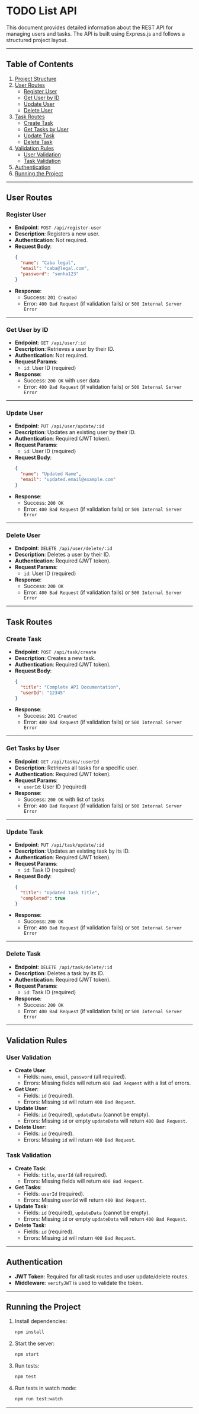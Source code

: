 # TODO List API

This document provides detailed information about the REST API for managing users and tasks. The API is built using Express.js and follows a structured project layout.

---

## Table of Contents
1. [Project Structure](#project-structure)
2. [User Routes](#user-routes)
   - [Register User](#register-user)
   - [Get User by ID](#get-user-by-id)
   - [Update User](#update-user)
   - [Delete User](#delete-user)
3. [Task Routes](#task-routes)
   - [Create Task](#create-task)
   - [Get Tasks by User](#get-tasks-by-user)
   - [Update Task](#update-task)
   - [Delete Task](#delete-task)
4. [Validation Rules](#validation-rules)
   - [User Validation](#user-validation)
   - [Task Validation](#task-validation)
5. [Authentication](#authentication)
6. [Running the Project](#running-the-project)

---
## User Routes

### Register User

- **Endpoint**: `POST /api/register-user`
- **Description**: Registers a new user.
- **Authentication**: Not required.
- **Request Body**:
  ```json
  {
    "name": "Caba legal",
    "email": "caba@legal.com",
    "password": "senha123"
  }
  ```
- **Response**:
  - Success: `201 Created`
  - Error: `400 Bad Request` (if validation fails) or `500 Internal Server Error`

---

### Get User by ID

- **Endpoint**: `GET /api/user/:id`
- **Description**: Retrieves a user by their ID.
- **Authentication**: Not required.
- **Request Params**:
  - `id`: User ID (required)
- **Response**:
  - Success: `200 OK` with user data
  - Error: `400 Bad Request` (if validation fails) or `500 Internal Server Error`

---

### Update User

- **Endpoint**: `PUT /api/user/update/:id`
- **Description**: Updates an existing user by their ID.
- **Authentication**: Required (JWT token).
- **Request Params**:
  - `id`: User ID (required)
- **Request Body**:
  ```json
  {
    "name": "Updated Name",
    "email": "updated.email@example.com"
  }
  ```
- **Response**:
  - Success: `200 OK`
  - Error: `400 Bad Request` (if validation fails) or `500 Internal Server Error`

---

### Delete User

- **Endpoint**: `DELETE /api/user/delete/:id`
- **Description**: Deletes a user by their ID.
- **Authentication**: Required (JWT token).
- **Request Params**:
  - `id`: User ID (required)
- **Response**:
  - Success: `200 OK`
  - Error: `400 Bad Request` (if validation fails) or `500 Internal Server Error`

---

## Task Routes

### Create Task

- **Endpoint**: `POST /api/task/create`
- **Description**: Creates a new task.
- **Authentication**: Required (JWT token).
- **Request Body**:
  ```json
  {
    "title": "Complete API Documentation",
    "userId": "12345"
  }
  ```
- **Response**:
  - Success: `201 Created`
  - Error: `400 Bad Request` (if validation fails) or `500 Internal Server Error`

---

### Get Tasks by User

- **Endpoint**: `GET /api/tasks/:userId`
- **Description**: Retrieves all tasks for a specific user.
- **Authentication**: Required (JWT token).
- **Request Params**:
  - `userId`: User ID (required)
- **Response**:
  - Success: `200 OK` with list of tasks
  - Error: `400 Bad Request` (if validation fails) or `500 Internal Server Error`

---

### Update Task

- **Endpoint**: `PUT /api/task/update/:id`
- **Description**: Updates an existing task by its ID.
- **Authentication**: Required (JWT token).
- **Request Params**:
  - `id`: Task ID (required)
- **Request Body**:
  ```json
  {
    "title": "Updated Task Title",
    "completed": true
  }
  ```
- **Response**:
  - Success: `200 OK`
  - Error: `400 Bad Request` (if validation fails) or `500 Internal Server Error`

---

### Delete Task

- **Endpoint**: `DELETE /api/task/delete/:id`
- **Description**: Deletes a task by its ID.
- **Authentication**: Required (JWT token).
- **Request Params**:
  - `id`: Task ID (required)
- **Response**:
  - Success: `200 OK`
  - Error: `400 Bad Request` (if validation fails) or `500 Internal Server Error`

---

## Validation Rules

### User Validation

- **Create User**:
  - Fields: `name`, `email`, `password` (all required).
  - Errors: Missing fields will return `400 Bad Request` with a list of errors.
- **Get User**:
  - Fields: `id` (required).
  - Errors: Missing `id` will return `400 Bad Request`.
- **Update User**:
  - Fields: `id` (required), `updateData` (cannot be empty).
  - Errors: Missing `id` or empty `updateData` will return `400 Bad Request`.
- **Delete User**:
  - Fields: `id` (required).
  - Errors: Missing `id` will return `400 Bad Request`.

### Task Validation

- **Create Task**:
  - Fields: `title`, `userId` (all required).
  - Errors: Missing fields will return `400 Bad Request`.
- **Get Tasks**:
  - Fields: `userId` (required).
  - Errors: Missing `userId` will return `400 Bad Request`.
- **Update Task**:
  - Fields: `id` (required), `updateData` (cannot be empty).
  - Errors: Missing `id` or empty `updateData` will return `400 Bad Request`.
- **Delete Task**:
  - Fields: `id` (required).
  - Errors: Missing `id` will return `400 Bad Request`.

---

## Authentication

- **JWT Token**: Required for all task routes and user update/delete routes.
- **Middleware**: `verifyJWT` is used to validate the token.

---

## Running the Project

1. Install dependencies:
   ```bash
   npm install
   ```
2. Start the server:
   ```bash
   npm start
   ```
3. Run tests:
   ```bash
   npm test
   ```
4. Run tests in watch mode:
   ```bash
   npm run test:watch
   ```
---
